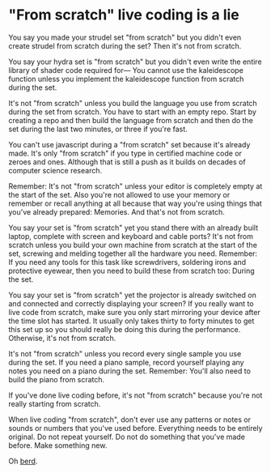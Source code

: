# "From scratch" live coding is a lie

You say you made your strudel set "from scratch" but you didn't even create strudel from scratch during the set? Then it's not from scratch.

You say your hydra set is "from scratch" but you didn't even write the entire library of shader code required for— You cannot use the kaleidescope function unless you implement the kaleidescope function from scratch during the set.

It's not "from scratch" unless you build the language you use from scratch during the set from scratch. You have to start with an empty repo. Start by creating a repo and then build the language from scratch and then do the set during the last two minutes, or three if you're fast.

You can't use javascript during a "from scratch" set because it's already made. It's only "from scratch" if you type in certified machine code or zeroes and ones. Although that is still a push as it builds on decades of computer science research.

Remember: It's not "from scratch" unless your editor is completely empty at the start of the set. Also you're not allowed to use your memory or remember or recall anything at all because that way you're using things that you've already prepared: Memories. And that's not from scratch.

You say your set is "from scratch" yet you stand there with an already built laptop, complete with screen and keyboard and cable ports? It's not from scratch unless you build your own machine from scratch at the start of the set, screwing and melding together all the hardware you need. Remember: If you need any tools for this task like screwdrivers, soldering irons and protective eyewear, then you need to build these from scratch too: During the set.

You say your set is "from scratch" yet the projector is already switched on and connected and correctly displaying your screen? If you really want to live code from scratch, make sure you only start mirroring your device after the time slot has started. It usually only takes thirty to forty minutes to get this set up so you should really be doing this during the performance. Otherwise, it's not from scratch. 

It's not "from scratch" unless you record every single sample you use during the set. If you need a piano sample, record yourself playing any notes you need on a piano during the set. Remember: You'll also need to build the piano from scratch.

If you've done live coding before, it's not "from scratch" because you're not really starting from scratch. 

When live coding "from scratch", don't ever use any patterns or notes or sounds or numbers that you've used before. Everything needs to be entirely original. Do not repeat yourself. Do not do something that you've made before. Make something new.

Oh [berd](https://youtu.be/WMJ1H3Ai-qs?si=n95h45pM59SGjsNq).

<br>

<br>
